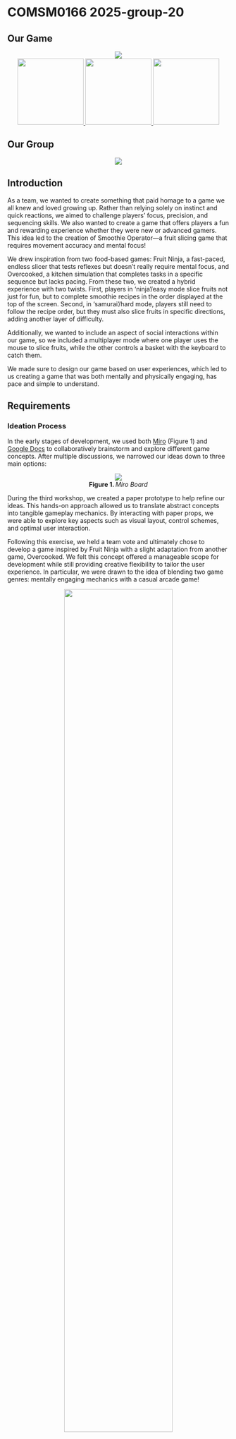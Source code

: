 # COMSM0166 2025-group-20

## Our Game
<p align="center"> 
  <img src='docs/Design/Images/game-title.png'><br>
  <a href='https://www.youtube.com/watch?v=xvFZjo5PgG0'>
    <img src='docs/Design/Images/watch-our-video.png' width='150'> 
  </a>
  <a href="https://uob-comsm0166.github.io/2025-group-20/"> 
    <img src='docs/Design/Images/play-our-game.png' width='150'>
  </a>
  <a href="#individual-contribution">
    <img src="docs/Design/Images/meet-our-team.png" width="150">
  </a>
</p>

## Our Group
<div align="center">
  <img src='project-report-images/group-picture.png'><br>
</div>

## Introduction
As a team, we wanted to create something that paid homage to a game we all knew and loved growing up. Rather than relying solely on instinct and quick reactions, we aimed to challenge players’ focus, precision, and sequencing skills. We also wanted to create a game that offers players a fun and rewarding experience whether they were new or advanced gamers. This idea led to the creation of Smoothie Operator—a fruit slicing game that requires movement accuracy and mental focus!


We drew inspiration from two food-based games: Fruit Ninja, a fast-paced, endless slicer that tests reflexes but doesn’t really require mental focus, and Overcooked, a kitchen simulation that completes tasks in a specific sequence but lacks pacing. From these two, we created a hybrid experience with two twists. First, players in ‘ninja’/easy mode slice fruits not just for fun, but to complete smoothie recipes in the order displayed at the top of the screen. Second, in ‘samurai’/hard mode, players still need to follow the recipe order, but they must also slice fruits in specific directions, adding another layer of difficulty. 


Additionally, we wanted to include an aspect of social interactions within our game, so we included a multiplayer mode where one player uses the mouse to slice fruits, while the other controls a basket with the keyboard to catch them. 


We made sure to design our game based on user experiences, which led to us creating a game that was both mentally and physically engaging, has pace and simple to understand.

## Requirements 
<h3>Ideation Process</h3>

<p>
  In the early stages of development, we used both 
  <a href="https://miro.com/app/board/uXjVLtyUR80=/Miro" target="_blank">Miro</a> (Figure 1) and 
  <a href="https://uob-my.sharepoint.com/:w:/r/personal/zy21368_bristol_ac_uk/_layouts/15/Doc.aspx?sourcedoc=%7B16215be5-ecc8-4461-980c-cd596f6d788d%7D&action=edit&wdPid=4e6e8707" target="_blank">Google Docs</a> 
  to collaboratively brainstorm and explore different game concepts. After multiple discussions, we narrowed our ideas down to three main options:
</p>


<p align="center">
  <img src="project-report-images/miro.png"><br>
  <b>Figure 1. </b> <i>Miro Board</i>
</p>


During the third workshop, we created a paper prototype to help refine our ideas. This hands-on approach allowed us to translate abstract concepts into tangible gameplay mechanics. By interacting with paper props, we were able to explore key aspects such as visual layout, control schemes, and optimal user interaction.


Following this exercise, we held a team vote and ultimately chose to develop a game inspired by Fruit Ninja with a slight adaptation from another game, Overcooked. We felt this concept offered a manageable scope for development while still providing creative flexibility to tailor the user experience. In particular, we were drawn to the idea of blending two game genres: mentally engaging mechanics with a casual arcade game!


<p align="center">
  <img src="project-report-images/prototype.gif" width="70%" ><br>
  <b>Figure 2. </b> <i> Smooth Operator Paper Prototype</i>
</p>


<h3>Identifying Stakeholders </h3>
We first developed an Onion Model to identify key stakeholders to help us understand the different perspectives that influence game design, including players, developers, and testers. We then sought feedback during the prototype demonstrations, asking individuals to evaluate the game both as stakeholders and as players. Although our project is primarily designed in a university setting, the Onion Model underscores the capacity of successful systems to shape broader social behaviours by providing engaging gameplay experiences tailored to relevant communities.


<p align="center">
  <img src="project-report-images/onion_model_apple.png" width="50%"><br>
  <b>Figure 3. </b> <i>Onion Model of Smoothie Operator (but in the shape of an apple!)</i>
</p>


<h3>User Stories</h3>
We used user stories to define our functional requirements because they provide a clear, stakeholder-centred way to communicate what to build, for whom, and why—making them accessible to both technical and non-technical team members. We began by identifying a broader strategic objective (initiative), then broke it down into epics and further into user stories. This structured approach was especially helpful in the early stages of game development, as it gave us a focused and actionable goals as to what to build. For example, we designed the game to have a tutorial page from the start, so our game maintains clarity.


<table>
  <thead>
    <tr>
      <th>Initiatives</th>
      <th>Epics</th>
      <th>User Stories</th>
    </tr>
  </thead>
  <tbody>
    <tr>
      <td rowspan="2">Simple Gameplay and Clarity</td>
      <td>Clear visual design and self-explanatory mechanics</td>
      <td>
        - As a busy player with daily commitments, I want a game that is easily accessible and simple to follow, so I can play in brief sessions without feeling overwhelmed.<br>
        - As a casual player, I want a game with straightforward and intuitive gameplay that I can pick up quickly without a time-consuming learning curve.<br>
        - As a new player, I want the game to provide immediate feedback and clear instructions, so I can understand how to play and improve without needing external help.
      </td>
    </tr>
    <tr>
      <td>Simple mouse movements</td>
      <td>
        - As a casual player, I want to slice objects using quick mouse movements, so I can enjoy fast-paced gameplay without complicated controls.<br>
        - As a regular player, I want the game to recognise my slicing directions accurately through mouse movements, so that I can feel in control and engaged from the start.
      </td>
    </tr>
    <tr>
      <td rowspan="2">Progression of Difficulty</td>
      <td>As game goes on for longer recipes get more complex</td>
      <td>
        - As a regular player, I want the game to introduce faster objects over time, so that the game challenge increases and keeps me engaged.<br>
        - As a competitive player, I want the game to introduce more variety like combo traps, so I feel rewarded for improving my skills.
      </td>
    </tr>
    <tr>
      <td>As game goes on slicing patterns get more complex</td>
      <td>
        - As a focused player, I want slicing patterns to require specific directions as the game goes on, so I can feel a growing sense of improvement and precision.<br>
        - As a strategic player, I want the game pace to accelerate in pace, so I can find it more challenging to slice a fruit correctly and precisely.
      </td>
    </tr>
    <tr>
      <td rowspan="2">Sense of Achievement</td>
      <td>Player has their high score kept track of</td>
      <td>
        - As a competitive player, I want the game to record my highest score, so I can try to beat my personal best each time I play.<br>
        - As a motivated player, I want to see my high score displayed on the main menu, so I feel encouraged to keep improving and playing again.<br>
        - As a returning player, I want the game to display a history of my best scores, so I can stay motivated and see how much I’ve improved.
      </td>
    </tr>
    <tr>
      <td>Player loses lives if they do something wrong</td>
      <td>
        - As a new player, I want a clear visual when I make a slicing mistake that costs a life, so I can learn from my errors and improve without confusion.<br>
        - As a challenge-seeking player, I want to lose a life if I slice a forbidden object (i.e. bomb), so the game feels more intense and still requires precise decisions under pressure.
      </td>
    </tr>
  </tbody>
</table>
<p align="center">
  <b>Table 1. </b><i>User requirements divided into initiatives, epics, and user stories.</i>
</p>

<h3>Use Case Diagram and Specifications</h3>
At this stage of development, we were still evaluating whether our game concept was feasible to implement and enjoyable to play. To better understand the functionality and expectations of different stakeholders, we used user stories and identified key roles to create a Use Case Diagram. This helped us visualise and define what different elements of the game should—and shouldn’t—do.
<p align="center">
  <img src="project-report-images/usecasediagram.png" width="70%"><br>
  <b>Figure 4. </b> <i>Use Case Diagram</i>
</p>


In addition to the diagram, we developed detailed use case specifications to map out how players would interact with the game. This proved incredibly helpful, as it made us realize the importance of providing clear feedback and visibility within gameplay. For instance, players should be notified not only when they make a mistake but also when they achieve something. Including such feedback mechanisms became a core design priority to maintain user clarity.

As we worked through these use cases, we also saw an opportunity to introduce a multiplayer mode to encourage social interaction. As a result, we expanded our use case specifications to cover both single-player and multiplayer scenarios, ensuring each mode supported our overall gameplay goals and user experience.

<h4>1. Single Player Mode </h4>

***1.1 Basic Flow***
<table>
  <thead>
    <tr>
      <th>Steps</th>
      <th>Easy Mode</th>
      <th>Hard Mode</th>
    </tr>
  </thead>
  <tbody>
    <tr>
    <td>1</td>
    <td>Player launches the game and selects Easy mode.</td>
    <td>Player launches the game and selects Hard mode.</td>
    </tr>
    <tr>
      <td>2</td>
      <td>Recipe icons appear at the top of the screen.</td>
      <td> Recipe icons appear at the top + slicing methods found in recipe book (bottom-right corner).</td>
    </tr>
    <tr>
      <td>3</td>
      <td>Fruits appear and can be sliced freely using a mouse or trackpad.</td>
      <td>Fruits appear and must be sliced in the correct direction/method using a mouse or trackpad.</td>
    </tr>
    <tr>
      <td>4</td>
      <td>Slice the correct fruit: +10 points.</td>
      <td>Slice the correct fruit <b>in the correct pattern</b>: +10 points</td>
    </tr>
    <tr>
      <td>5</td>
      <td>Complete a recipe (all fruits in the recipe are sliced): +20 bonus points.</td>
      <td>Complete a recipe with correct slices: +20 bonus points. </td>
    </tr>
  </tbody>
</table>
<p align="center">
  <b>Table 2a. </b> <i>Use Case Specification of Basic Flow in Single Player.</i>
</p>

***1.2 Alternative Flow***
<div align="center">
  <table>
    <thead>
      <tr>
        <th>Steps</th>
        <th>Easy Mode</th>
        <th>Hard Mode</th>
      </tr>
    </thead>
    <tbody>
      <tr>
        <td>1</td>
        <td>Wrong fruit sliced: -1 heart. No effect on score.</td>
        <td>Wrong fruit sliced: Same as Easy mode.</td>
      </tr>
      <tr>
        <td>2</td>
        <td>Sliced dragon fruit: +1 heart (max 3).</td>
        <td>Sliced dragon fruit: +1 heart (max 3).</td>
      </tr>
      <tr>
        <td>3</td>
        <td>Sliced bomb: Instant game over.</td>
        <td>Sliced bomb: Instant game over.</td>
      </tr>
      <tr>
        <td>4</td>
        <td>Incorrect slicing method: Not applicable.</td>
        <td>Incorrect slicing method: -1 heart. No score.</td>
      </tr>
    </tbody>
  </table>
  <b>Table 2b. </b> <i>Use Case Specification of Alternative Flow in Single Player.</i>
</div>

<h4>1. 2. Multiple Players Mode </h4>

***2.1 Basic Flow***
<table>
  <thead>
    <tr>
      <th>Steps</th>
      <th>Easy Mode</th>
      <th>Hard Mode</th>
    </tr>
  </thead>
  <tbody>
    <tr>
      <td>1</td>
      <td>Players select easy mode under two players mode</td>
      <td>Players select hard mode under two players mode</td>
    </tr>
    <tr>
      <td>2</td>
      <td>Player 1 slices fruits using the mouse or trackpad.</td>
      <td>Player 1 slices fruits in the correct slicing pattern</td>
    </tr>
    <tr>
      <td>3</td>
      <td>Player 2 controls the basket using their preferred keys (aswd or arrow controls)</td>
      <td>Player 2 controls the basket using their preferred keys (aswd or arrow controls)></td>
    </tr>
    <tr>
      <td>4</td>
      <td>Correct sliced fruit caught: +10 points.</td>
      <td>Correct slced fruit <b>with the correct pattern</b> caught: +10 points</td>
    </tr>
    <tr>
      <td>5</td>
      <td>Recipe completion: +20 bonus points.</td>
      <td>Recipe completion: +20 bonus points.</td>
    </tr>
  </tbody>
</table>
<p align="center">
  <b>Table 3a. </b> <i>Use Case Specification of Basic Flow in Multiple Player.</i>
</p>

***2.2 Alternative Flow***
<div align="center">
  <table>
    <thead>
      <tr>
        <th>Steps</th>
        <th>Easy Mode</th>
        <th>Hard Mode</th>
      </tr>
    </thead>
    <tbody>
      <tr>
        <td>1</td>
        <td>Fruit missed by basket: No points awarded.</td>
        <td>Fruit missed by basket: No points awarded.</td>
      </tr>
      <tr>
        <td>2</td>
        <td>Wrong fruit sliced: -1 heart.</td>
        <td>Wrong fruit sliced: -1 heart.</td>
      </tr>
      <tr>
        <td>3</td>
        <td>Sliced dragon fruit: +1 heart (max 3).</td>
        <td>Sliced dragon fruit: +1 heart (max 3).</td>
      </tr>
      <tr>
        <td>4</td>
        <td>Bomb sliced: Instant game over for both players.</td>
        <td>Bomb sliced: Instant game over for both players.</td>
      </tr>
      <tr>
        <td>5</td>
        <td>N/A</td>
        <td>Incorrect slicing method: -1 heart. No score.</td>
      </tr>
    </tbody>
  </table>
  <b>Table 3b. </b> <i>Use Case Specification of Alternative Flow in Multiple Player.</i>
</div>

## Design
<p>
  One of our early development stages required the planning of a comprehensive design and structure for our game. To help achieve a code-efficient and modular structure, we decided to utilise object-oriented programming principles that would organise our software around objects and their behaviour.<br><br>
  Our first task was to identify the classes needed for our objects, for which we carried out an easy grammatical parse exercise which involved identifying nouns from a brief description of our game. Smoothie Operator is a game where <b>fruits</b> are <b>generated</b> on the screen, and the player must slice the fruits according to a <b>smoothie recipe</b> shown on the screen. If the player slices a fruit out of order, they lose a <b>life</b>. If the player is in samurai mode, they must also follow a unique <b>slicing pattern</b> for each fruit. The player gains <b>points</b> for each fruit, and for completing a recipe. If there are two players, the second player must control a <b>basket</b> to catch the fruit slices.<br><br>
  Our core classes would therefore be:
  <ul>
    <li>Fruit</li>
    <li>FruitGenerator</li>
    <li>SmoothieRecipe</li>
    <li>Lives</li>
    <li>GameScore</li>
    <li>SlicingPattern</li>
    <li>Basket</li>
  </ul>
  This initial design was implemented using p5js, with a heavy reliance on javascript to manipulate different game screens and states. This prompted us to deal with more classes each time we wanted the player to move through a different dialogue in the game. As we progressed through the development, we started utilising other tools such as HTML and CSS for UI design and elements, which allowed for a cleaner code base. Our multiple game screen classes were replaced by one GameManager class which controlled all game states and facilitated the flow of the main gameplay loop.<br> 
</p>

<h3>Class Diagram</h3>
The following diagram illustrates Smoothie Operator’s final design. It shows that the GameManager controls the behaviour of the rest of the classes used in our software. <b>NB: </b> Within the diagram we have omitted constructors, getters and setters as well as any attributes that are constant for simplicity and ease of reading.
<p align="center">
  <br><img src="https://github.com/user-attachments/assets/e5322b45-152f-4f30-b2ea-a0aa1e717d3f" width=700"><br><br>
  <b>Figure 5. </b><i>Class diagram of the game</i>
</p>

The classes devised uphold the principles of orientation in the following ways:

Encapsulation – Objects interact mainly through getters and setters and do not access the internals of each other directly.

Abstraction – Objects have simplified and abstracted functionality. Within the GameManager and TutorialManager the objects that it’s composed interact through abstract interfaces and are loosely coupled. 

Inheritance – TutorialManager extends GameManager and TutorialFruit extends Fruit to provide slightly different functionality for the tutorial yet minimise code reuse such as simplified fruit movement and a linear progression through the different fruit types.

Polymorphism – The different Fruit respond to the user input from the mouse differently due to the difference between the SlicePatterns of the types. 

Composition – The GameManager and its extending class TutorialManager are composed of all the other classes. Fruit and TutorialFruit are composed of the SlicePattern class which itself is composed of the SliceArray and HitBox classes.

When the game is launched, the player can customise their game through a system of on-screen buttons. Their options include single/two player mode, easy (ninja) and hard (samurai) mode, preference for player 2 controls and preferences for cursor and sound effects. All these options are recorded by the GameManager which manipulates the gameplay loop accordingly. In turn, the gameplay loop is controlled by the gameState() method which is only terminated when the player quits the game. 

The player can either quit by pausing the game at any time and choosing the ‘main menu’ option, or similarly through the game over screen if they lose the game. Game loss is monitored by the Lives class which maintains the state of the player’s 3 lives. When the player runs out of lives, the GameManager checks with the GameScore class to update the player’s high score if necessary. 

Other elements interact with the GameManager similarly. If GameManager sees that the player is in samurai mode, it will call the RecipeBook on the screen which will contain the different slicing patterns. If it sees that the players are in co-op mode, it will call the basket on screen and ensure that it is controlled using either ‘aswd’ or arrow controls based on the player’s preferences. 

<h3>Sequence Diagram</h3>

The way in which these classes communicate and interact over time whilst the user interacts with the system is detailed in the Sequence Diagram linked below: 

![Mermaid Diagram](https://raw.githubusercontent.com/UoB-COMSM0166/2025-group-20/refs/heads/main/docs/Design/mermaid-diagram-2025-05-10-232230.svg)
<p align="center">
  <b>Figure 6. </b><i>Sequence diagram of the game (linked)</i>
</p>


Yet again we have omitted constructors, getters and setters that aren’t absolutely necessary to display the communication as well as functions/messages that have minor functionality within the context of the function they are being called in for simplicity and ease of reading. It demonstrates that due to the need for draw(), setup() and various other P5 library functions to be not attached to an object, the sketch.js contains these functions to act as a “main” file and as a user interface between the user and the Game Manager. 

## Implementation
<h3>Challenge 1: A suitable hitbox mechanism</h3>
Originally, Ninja Fruit was designed for mobile, where players could smoothly swipe fruits on touchscreens. Implementing Ninja (easy) mode was straightforward, but the Samurai (hard) mode required players to slice fruits in specific directions, therefore, we needed a way to accurately detect different slicing patterns. Our first challenge was to design an intuitive slicing mechanism that works seamlessly with computer mice and trackpads. To handle slicing, we created a system using three main classes: 


•	HitBox: A small invisible circle that detects when the player’s mouse passes through it.

•	SliceArray: A group of three HitBoxes arranged in a line to detect slicing direction (e.g. up, down, diagonal).

•	SlicePattern: Combines multiple SliceArrays to define the full slicing rule for the fruit. In easy mode, it uses one large HitBox; in hard mode, it checks if the player slices through the correct pattern of hitboxes in the right direction.

Our initial approach placed 3 hitboxes on each fruit, aligned with the slicing direction and moving alongside it. A correct slice required the cursor to hit all three in order; otherwise, the player had to try again. During early testing, users found this too precise because slices often failed due to slight misalignment, even if the direction was correct. The limited hitbox fruit coverage made accurate slicing frustrating, which went against our goal of making the game both challenging and enjoyable.


Upon examination, we decided to extend the hitboxes to represent a 3x3 grid that covered the entire fruit. This meant that a correct slice can be registered if the user aimed for the edges of the fruit. However, the cursor still needed to hit 3 consecutive hitboxes in the same row/column. Users again reported that it was difficult to keep the cursor in a straight line if the fruit was moving along the screen. This impacted our users' experiences because the system was still registering objectively correct slices as false negatives. Even after adjusting the fruits' speed, or allowing the hitboxes to overlap, we were still encountering difficulties with this design and so we brainstormed one last time.


In our final implementation, we maintained the 3x3 grid of hitboxes, but we changed the threshold for a correct slice. A more lenient approach required the cursor to hit the first two hitboxes in the same row/column. After that, if the cursor hits any of the boxes in the remaining row/column, a correct slice will be registered. This makes up for the stress of following the fruit along the screen with a mouse or a trackpad while maintaining the challenging yet exciting aspect of following a specific slicing pattern.

<p align="center">
  <img src="project-report-images/challenges1.png" width="70%"><br>
  <b>Figure 7. </b> <i>Evolution of the hitbox system. Arrows indicate valid directions that count as a correct slice.</i>
</p>

<h3>Challenge 2: UI Optimisation</h3>
After implementing most of the game features, we noticed performance issues regarding the loading phase and fruit spawn timing. Through testing, we traced these issues to an overreliance on JavaScript for managing the game’s UI layout and screen transitions. Our initial codebase mainly used JavaScript to manage button placement and interactions across multiple screens, including the difficulty mode selection, recipe, start, pause and tutorial screen. Clicking a button would often trigger several JavaScript functions and DOM manipulations, which introduced noticeable delays and complications. 


We were able to use CSS and handle these tasks and their layout more efficiently. We shifted layout responsibilities to CSS using Flexbox, where certain segments oversaw different button layouts for example, i.e. centre-buttons (horizontal),. button-wrapper (vertical) and. horizontal. This simplified alignment and spacing without relying on JS positioning logic.


We also found an opportunity to add even more visual feedback, including hover effects, a flash effect when user does not click on an option and titles, reducing the need for additional event listeners or styles toggles in JS. We transformed, what previously was a scattered style logic, into a single CSS file. This organised classes such as .button and .imageButton for reuse across different game screens and button types. Additionally, we used a custom font with @font-face to ensure stylistic consistency without additional JS font loading. 


This CSS-first approach greatly improved UI responsiveness, reduced code duplication, and made the layout far easier to manage and understand. It also freed up JS to focus solely on gameplay logic, such as scoring, fruit behaviour, and player interaction

## Evaluations
<h3>Qualitative Evaluation: Think Aloud </h3>
To evaluate the usability and HCI design of Smoothie Operator, we used the Think Aloud (TA) protocol—an empirical method that captures real-time insights into user behaviour. This was chosen over inspection-based methods like Heuristic Evaluation due to the game’s fast-paced, gesture-based interactions, which required direct observation to fully understand user challenges. Heuristic approaches are less effective for identifying real-time breakdowns, especially with unconventional input methods. Participants were asked to:

1.	Navigate to the actual game from the start screen
  
3.	Score at least 150 in one go
  
5.	Attempt to intentionally lose


TA allowed us to gather live verbal feedback as users played, revealing key issues: confusion around input mapping, mixed reactions to visual feedback, and difficulty remembering recipes. These findings, especially those tied to control fluency and clarity, directly informed design changes. Feedback was thematically analysed to identify common points of friction, satisfaction, and emergent strategies.

<div align="center">
  <table>
    <thead>
      <tr>
        <th>Theme</th>
        <th>Positive</th>
        <th>Negative</th>
      </tr>
    </thead>
    <tbody>
      <tr>
        <td>Controls</td>
        <td>
          <ul>
            <li>The click control is very satisfying</li>
            <li>The <b>cursorEffect</b> provides good user feedback</li>
          </ul>
        </td>
        <td>
          <ul>
            <li>Trackpad is inelegant</li>
            <li> The <b>mousepressed</b> function bugs after hearts lost</li>
            <li>The <b>mousepressed</b> for slicing could be redundant</li>
          </ul>
        </td>
      </tr>
      <tr>
        <td>Display</td>
        <td>
          <ul>
            <li>Good fruit sizes</li>
            <li>Fruit slice visuals are very rewarding</li>
          </ul>
        </td>
        <td>
          <ul>
            <li>Recipe aspect and order is unclear</li>
            <li><b>cursorEffect</b> does not remain long enough</li>
            <li>Some fruits are generated stuck together</li>
          </ul>
        </td>
      </tr>
      <tr>
        <td>Learning Curve</td>
        <td>N/A</td>
        <td>
          <ul>
            <li>Initial difficulty remembering rules</li>
            <li>Initial difficulty remembering slice patterns</li>
            <li>Once slice patterns are internalised, they're too easy to remember</li>
          </ul>
        </td>
      </tr>
    </tbody>
  </table>
  <b>Table 4. </b><i>Raw Think Aloud feedback</i>
</div>

<h4> Controls </h4>

We found that adapting a game designed for touchscreens to laptop or PC input introduced some disjointedness. Our testing split participants evenly between mouse, trackpad, and both. The majority found the mouse offered a smoother, more enjoyable experience. 

One participant suggested removing the "click and drag" mechanic to simplify slicing. We considered this but decided against it for key reasons: 

•	The blueberry’s slice pattern relies on single-click input, which wouldn’t work without click detection.

•	In easy mode, rapid clicking was seen as a satisfying feature.

•	Removing click control could lead to accidental slices, especially when accessing menus or the recipe book.



<h4> Display </h4>
User feedback on visuals was exceptionally positive. Players appreciated the nostalgic 8-bit style, satisfying fruit slicing, and the responsive, engaging cursor. The visual design was seen as cohesive and well-executed. 

However, two recurrent issues emerged. First, the occasional generation of overlapping rendered fruits difficult to slice, which we resolved by adjusting spawn rate and speed. Second, some users had trouble seeing their slicing direction and requested a longer-lasting cursor. To avoid clutter, we introduced the cursorWoodScratch effect—a subtle trail beneath the cursor and fruit—preserving clarity while enhancing feedback. 

<h4> Learning Curve </h4>
<div align="center">
  <img src="project-report-images/scratchwoodEffect.gif" alt="`cursorWoodScratch` implementation." width="500">
  <br>
  <b>Figure 6. </b><i>`cursorWoodScratch` implementation.</i>
</div>


Early user feedback highlighted issues with the game's initial difficulty. At that stage, several game core features haven’t been implemented, and players found the objectives unclear. Many also disliked the reliance on memory—having to recall specific slice patterns made gameplay feel slow and repetitive. To address this, we implemented two key features: 

Recipe Book (Figure 7): In hard mode, we added an in-game recipe book displaying fruit slice patterns. This allowed players to refer to it during gameplay, removing the need for memorisation and improving flow. 

Tutorial Mode (Figure 8): Accessible from the start screen to let users practise core mechanics before playing. It introduces essential elements such as: 

•	Avoiding bombs

•	The dragon fruit’s +1 life bonus

•	The importance of slicing fruit in the correct recipe order


  <div align="center">
    <img src="project-report-images/dragonfruitImplementation.gif" alt="Dragonfruit feature in tutorial mode" width="500">
    <br>
    <b>Figure 7. </b> <i>Dragonfruit feature in tutorial mode.</i>
  </div>
  <br>
  <div align="center">
    <img src="project-report-images/recipebookImplementation.gif" alt="Interactive recipe book feature" width="500">
    <br>
    <b>Figure 8. </b> <i>Demo of the interactive recipe book feature.</i>
  </div>

  <h3> Quantative Evaluation: NASA TLX </h3>
One of our primary goals was to design a game that was accessible to both casual and experienced users. As a result, we analysed the two levels of difficulty within our game. In Easy Mode, the user still needed to slice the fruit in the correct recipe order, but the slice patterns and the bombs were scrapped. In Hard Mode, the bombs and the slice patterns were re-introduced. We aimed for a noticeable increase in challenge between modes, as research shows this boosts player enjoyment (Alexander et al., 2013) but without significantly increasing frustration.

  
We collected data using the NASA Task Load Index (TLX) from a group of diverse age ranges, and with differing experience in playing video games. We chose the NASA TLX as it's been shown to be highly reliable for assessing game difficulty (Hart & Staveland, 1988; Ramkumar et al., 2016; Seyderhelm & Blackmore, 2023). We determined that using the raw TLX scores would be easier and faster to administer, and studies reported back mixed results for raw vs. weighted TLX scores (Hart (2006)).


The bar chart shows a notable increase in overall workload from Easy to Hard mode: an expected and desirable outcome. These results validated our game objectives- we wanted to create an engaging learning curve to interest first-time players and long-term gamers. 

<p align="center">
  <img src="project-report-images/NASA-TLX-Load-Index-Bar-Chart.png" width="60%"><br>
  <b>Figure 9. </b> <i>NASA TLX Evaluation Bar Chart Feedback.</i><br><br>
</p>


The accompanying pentagraph (Figure 9) reveals more granular differences: 

•	A significant rise in effort and frustration.

•	A moderate increase in mental demand and perceived performance.

•	Minimal change in physical or temporal demand.

While frustration increased, it was largely attributed to earlier usability issues identified through TAE—all of which were later resolved. These findings suggest that the added difficulty in Hard mode effectively challenged the player without overwhelming them physically or pacing-wise. 

<p align="center">
  <img src="project-report-images/NASA-TLX-Load-Index-Pentagraph.png" width="60%"><br>
  <b>Figure 10. </b> <i>NASA TLX Pentagraph demonstrating specific demand difference feedback.</i><br><br>
</p>

<h3>Statistical Analysis</h3>

While the data visually and confidently determined that the quantitative tests executed indicated a significant workload increase, we adopted the Wilcoxon Signed Rank Test to test if there was a significant difference between the easy and hard mode: 
- Wilcoxon result (where n = 10, a = 0.05):
  - A value of 8 or less to quantify a significant difference. 
  - W = 0 (0 < 8).
  - An *extremely* significant difference.
These findings suggest that the added difficulty in Hard mode effectively challenged the player without overwhelming them physically or pacing-wise. 

## Process
Our team worked together successfully, due to a combination of software development techniques and team-building exercises. Effective communication was a top priority, as it enabled us to clearly allocate tasks and track progress throughout the process.

<h3>Working as a Team</h3>
As part of the Software Engineering module, our first team-building exercise let us share the percentage of our levels of commitment to the project (ours ranged from 85% to 100%). The early weeks of development honestly reflected those levels, but we were missing a key aspect of software engineering, collaboration. Eager to start working on the project, we began implementing our ideas and goals, displaying a lack of clear communication. These independent efforts resulted in an incomplete and difficult-to-understand early prototype of the game because it did not benefit from any collaborative skills. We decided to take time to reflect on our process and think of a better approach.

<h3>Communication</h3>
One Agile principle we aimed to follow was face-to-face communication, often facilitated by our Scrum Master, Ziyan. However, we soon discovered that our team worked more effectively through planned, extended lab sessions rather than the brief daily standups typically recommended in Agile. In response, our Scrum Master helped organise longer coding and brainstorming sessions, coordinating them through WhatsApp, where we collectively set goals in advance. While this informal approach initially worked, it eventually led to communication challenges. One team member raised concerns about unclear task delegation, prompting a group discussion. We agreed that our communication had become too relaxed and lacked structure. 

As a solution, we migrated our discussions to Microsoft Teams, which is linked to our university accounts and better suited for project management. This shift improved our workflow significantly. We began structuring our meetings with clear agendas, summaries of accomplishments, and defined next steps. Additionally, Teams proved more effective for document sharing, tracking progress, and conducting polls. It also supported flexible communication, allowing members who couldn’t attend meetings in person to stay informed and contribute.

<p align="center">
  <img src="project-report-images/old-chat.png" width="20%"><br>
  <b>Figure 11a. </b> <i>An example of our old communication style</i><br><br>
  <img src="project-report-images/new-chat.png" width="50%"><br>
  <b>Figure 11b. </b> <i>An example of our new communication style</i>
</p>

<h3>Development Tools and Techniques</h3>
Since our main goal was to increase team effort, we decided to follow an agile framework which would allow us to prioritise collaboration and enhance our skills. The main agile principle we followed was breaking down our project into small and manageable iterations which would encourage us to continuously deliver working software while working at a steady and sustainable pace. 

To help plan our iterations, we set up a Kanban board on our Github to organise smaller tasks and track their statuses. Before each sprint, we would have an in-person meeting to discuss which of the items on our to-do column had top priority and needed to be achieved in that iteration. Once those tasks were allocated to members of the team, we would then look to see if we could allocate other tasks with less priority. To help us plan the duration of each iteration (or sprint), we would agree on a story point for each task based on its relative size which would help us estimate the effort required. At the end, work on our game was spread across 3 sprint cycles throughout the term, with most of the features being implemented during the first sprint. We used the remaining sprints to carry out refinements and enhancements. This structure allowed us to reflect on our performance and assess our workflow.

<p align="center">
  <img src="project-report-images/sprint-review.png" width="50%"><br>
  <b>Figure 12a. </b> <i>Sprint breakdown for the project</i><br><br>
  <img src="project-report-images/kanban-board.png" width="50%"><br>
  <b>Figure 12b. </b> <i>Our Kanban board</i>
</p>

The agile iterative framework is designed to embrace change by encouraging flexibility in handling evolving product requirements. This was instrumental when we were asked to add a new difficulty level, as we were able to adapt quickly by updating our Kanban board, assigning the task, and adjusting our priorities—without disrupting the overall development process. As a result, we delivered a well-tested and fully functional Easy Mode in a short period. 

## Sustainability
With sustainability becoming an increasingly urgent, global priority, we must find simple, everyday ways to engage people in more environmentally friendly behaviours. Therefore, when designing our game, Smoothie Operator, we wanted to ensure that sustainable thinking was part of the development process. To do this, we first needed to understand the sustainability impact of our game. Our analysis was based on the Sustainability Awareness Framework (SusAF), which is divided into five sectors: individual, technical, social, environmental, and economic (Becker et al., 2015).

<h3>Overview of Sustainability Analysis</h3>
Our game promotes lifelong learning by incorporating cognitive challenges. For instance, in Hard Mode, players must slice fruits in specific directions to earn points, requiring them to memorise the fruits’ directional patterns. To support this, an on-screen ‘recipe book’ provides visual cues when needed. Research suggests that games involving memory and reasoning tasks can enhance cognitive abilities such as short-term memory, reaction time, and communication skills (Ning et al., 2020). Based on this, we can infer that our Smoothie operator offers a degree of cognitive stimulation.

However, our NASA TLX evaluation revealed that players found hard mode more frustrating than easy mode (Figure …). While moderate frustration in gameplay can be empowering, motivating players to overcome challenges and increasing resilience, it also has the potential to negatively impact an individual’s emotional health by evoking stress and anxiety. In addition, the precise timing and accuracy required to slice the fruits may help improve hand-eye coordination and boost reflexes, improving an individual’s physical health. 

Currently, we do not collect user data in the form of a leaderboard system; only a player’s current and highest scores are visible. Although this helps to protect player privacy, it may also reduce the social or competitive element that often makes games more engaging. 

Recognising that the game initially lacked social interaction, we implemented a two-player mode. In this mode, players need to work together to achieve a higher score. Implementing a cooperative element, that requires shared strategy, into our game encourages teamwork and effective communication as well as creating a more supportive environment within the gaming community. However, cooperative gameplay may also introduce conflict, especially if one player performs better than the other, potentially leading to tension and criticism, as players need to rely on each other to earn more points.

Smoothie Operator has a simple interface, with minimal instructions and a single-level design, attracting new users who are interested in casual gaming. Therefore, our initiative of “simple gameplay and clarity” helps to make the game inclusive of people who enjoy gaming but may not have the time to do so, and allows them to interact with others in a fun, low-pressure environment.

Our game has a minimalistic design, aligning with Jakob Nielsen’s heuristics for user-friendly interfaces (Nielsen, 1994). By implementing efficient, object-oriented programming, we’ve optimised performance and reduced unnecessary resource consumption. Together, these choices contribute to lower energy usage and potentially reduce e-waste over time. 

Currently, our game is only hosted on GitHub; this is a platform committed to carbon negativity, 100% renewable energy use, and server circularity (Brescia, 2021). Hosting our game only on GitHub allows us to contribute to these broader sustainability goals as well as minimising the need for new hardware, as it is accessible through any device, with internet access, via a public repository. It also does not require any downloads or installations, reducing storage needs.

As a digital-only product, Smoothie Operator avoids carbon emissions associated with physical production. However, all digital games require energy, but we aim to offset the environmental impact of our game through using GitHub. In the future, we hope to explore more hosting platforms that have a similar carbon footprint to GitHub, in order to make our game even more accessible. <br>

<h3>Chain of Effects across Time and Dimensions </h3>

<p align="center">
  <img src="project-report-images/Chainofeffects.jpg" width="70%"><br>
  <b>Figure 5a. </b> <i>Chain of Effects. Red and green outlined boxes represent potential negative and positive impacts. Boxes with a black, dashed outline represent our design responses to negate the negative impacts. </i>
</p>

<h3>Sustainability-Informed Requirements Analysis</h3>
<table border="1" cellpadding="8" cellspacing="0">
  <thead>
    <tr>
      <th>Initiatives</th>
      <th>Epics</th>
      <th>User Stories</th>
      <th>Acceptance Criteria</th>
    </tr>
  </thead>
  <tbody>
    <tr>
      <td rowspan="2">Inclusive Gameplay</td>
      <td>Monitor and Reduce Frustration</td>
      <td>
        1. As a player with bad short-term memory, I want optional hints so that I can complete the challenging slice patterns without feeling stuck.<br><br>
        2. As a first-time user, I want clear instructions along with a tutorial so that I don’t get annoyed trying to understand how the game works.
      </td>
      <td>
        1. <b>Given</b> that a player hovers over the ‘recipe book’, <b>when</b> the ‘recipe page’ (hint) shows, <b>then</b> the game should continue running in the background, and the player should be able to view the current slice pattern without interrupting gameplay.<br><br>
        2. <b>Given</b> that I am a first-time user, <b>when</b> I load the game, <b>then</b> I should be presented with the option to complete a tutorial.
      </td>
    </tr>
    <tr>
      <td>Provide Cooperative Gameplay</td>
      <td>
        1. As a player who loves playing games with my friends, I want co-op mode to include shared rewards so that we feel motivated to work together.<br><br>
        2. As a parent, I want games with non-competitive modes so that my child can build confidence while playing.
      </td>
      <td>
        1. <b>Given</b> that I am playing in two-player mode, <b>when</b> we complete a task together, <b>then</b> we should both receive shared rewards (e.g., in the form of points).<br><br>
        2. <b>Given</b> that my child is playing in two-player mode, <b>when</b> they play with a partner, <b>then</b> the game should emphasize teamwork rather than rewarding individual performance.
      </td>
    </tr>
    <tr>
      <td rowspan="2">Reduce Digital Resource Consumption</td>
      <td>Host on Sustainable Platforms</td>
      <td>
        1. As a player with limited storage, I want to play the game directly in a browser so that I don’t have to download large files.<br><br>
        2. As the owner of the game, I want to host it on a platform that aligns with our environmental values so that we can actively contribute to a lower carbon footprint.
      </td>
      <td>
        1. <b>Given</b> that I have limited storage on my device, <b>when</b> I choose to play the game, <b>then</b> I should be able to access and play the game without needing to install any files. <br><br>
        2. <b>Given</b> that I am selecting a hosting platform for the game, <b>when</b> I review the available options, <b>then</b> I should be able to choose a platform that aligns with my environmental values.
      </td>
    </tr>
    <tr>
      <td>Optimise Game Code for Efficiency and Sustainability</td>
      <td>
        1. As a player with a busy schedule, I want the game to load instantly so that I can enjoy quick gameplay without disrupting my day.<br><br>
        2. As the tech lead, I want to profile the game for bottlenecks so that we can improve performance and reduce e-waste.
      </td>
      <td>
        1. <b>Given</b> that I launch the game from my browser, <b>when</b> I open it, <b>then</b> it should load in under 3 seconds.<br><br>
        2. <b>Given</b> that I know the system's classes and their interactions, <b>when</b> I create a sequence diagram for key processes, <b>then</b> I can identify potential performance bottlenecks in the interaction flow.
      </td>
    </tr>
  </tbody>
</table>

<b>Table 5. </b> <i>Chain of Effects formulated into user requirements. </i>

<h3></h3> Green Software Foundation Implementation Patterns (I will finish and implement) </h3>
To make our game more sustainable, we implemented three green software patterns:
1)	Remove all unused CSS definitions
2)	Serve images in modern formats
3)	Deprecate GIFs for animated content (turn gif to mp4)

…..

## Conclusion
The Agile process allowed us to create a game that was user-focused by developing functional requirements through user stories. This helped us build a design from the start that ensured the game was challenging, usable, and accessible. Our qualitative evaluation helped us consider user feedback and visibility, while the quantitative evaluation highlighted the challenge of Hard Mode, which was exactly what we aimed for. Through this, we learned how to strike a balance between technical functionality and user experience, especially when designing Hard Mode. Using evaluation tools such as the NASA TLX questionnaire, we gained insight into user expectations and adjusted the game’s difficulty accordingly and ensuring it remained challenging yet enjoyable.

However, creating a game that was challenging but not frustrating wasn’t without its difficulties. Since the original inspiration, Fruit Ninja, was designed for touchscreen use, adapting it to mouse or trackpad input proved tricky. We discovered that slicing precision was harder to achieve, especially with trackpads. To address this, we kept refining our HitBoxes to be more lenient, reducing false positives and negatives when slicing fruit.

We also learned how to write more efficient code to improve performance. Originally, we used multiple classes for different screens and buttons, which made the code more complex. By shifting to a CSS-based design across the game, we simplified the structure, improved loading times, and made the code easier to maintain.
As a team, we also benefited greatly from adopting Agile methodologies. Breaking the project into smaller, manageable sprints allowed us to track progress effectively and work at a sustainable pace. After each meeting, tasks were assigned to team members and tracked on our GitHub Kanban board, ensuring everyone stayed up to date. Our Scrum Master also posted follow-up messages summarising meeting objectives and outcomes on Microsoft Teams. This strengthened communication, improved clarity, and reduced miscommunication.
For future refinements, we hope to improve the game’s art design with a consistent yet distinctive visual style. We’d also like to introduce customisation features, such as a coin-earning system that allows players to unlock different slicing effects, enhancing both personalisation and engagement.

We also believe the game would be better suited to mobile devices, where touch controls could offer more natural slicing mechanics. Our next step would be to adapt the game for iOS and Android systems and conduct further evaluation to see if the experience is improved. Over time, we came to see the game not just as functional software, but as a socially relevant system—one that considers its impact, meets diverse user needs, and reflects responsibility in its design.

This group project gave us valuable experience not only in technical development but also in teamwork, communication, organisation, and user-centred design. It encouraged us to think creatively in the design phase and taught us the importance of clear communication throughout. The project also inspired us to consider broader issues like sustainability and user well-being when making smooth design decisions.

Speaking of smooth, we also hope you got the [Smooth Operator](https://youtu.be/4TYv2PhG89A?si=Ua1qUIsa5WO5wfFF) reference!

### Individual Contribution
<table>
 <thead>
  <tr>
   <th>Developer</th>
    <th>Role</th>
   <th>Contribution</th>
    <th>Email</th>
    <th>Github username</th>
  </tr>
 </thead>
 <tbody>
  <tr>
   <td>Omnia Ali</td>
    <td>Product Owner</td>
   <td>1.0</td>
    <td>dc24201@bristol.ac.uk</td>
    <td>omnia18o8</td>
  </tr>
  <tr>
   <td>May Daoud</td>
    <td>Tech Lead</td>
   <td>1.0</td>
    <td>zy21368@bristol.ac.uk</td>
    <td>may03d</td>
  </tr>
  <tr>
   <td>Barney Evershed</td>
    <td>Mechanics Programmer</td>
   <td>1.0</td>
    <td>b.evershed.2021@bristol.ac.uk</td>
    <td>bever1tbev</td>
  </tr>
  <tr>
   <td>Scarlett Hurford</td>
    <td>UI Designer</td>
   <td>1.0</td>
    <td>cy21903@bristol.ac.uk</td>
    <td>constscarlett</td>
  </tr>
  <tr>
   <td>Matilda Stokes</td>
    <td>Effects Designer</td>
   <td>1.0</td>
    <td>jl21579@bristol.ac.uk</td>
    <td>jl21579 <b>and</b><br>matildarosevin</td>
  </tr>
  <tr>
   <td>Ziyan Zhao</td>
    <td>Scrum Master</td>
   <td>1.0</td>
    <td>rw24449@bristol.ac.uk</td>
    <td>ziziyan02</td>
  </tr>
 </tbody>
</table>

### References

Alexander, J. T., Sear, J., & Oikonomou, A. (2013). An investigation of the effects of game difficulty on player enjoyment. Entertainment Computing, 4(1), 53–62. https://doi.org/10.1016/j.entcom.2012.09.001.

Becker, C. et al. (2015) ‘Sustainability design and software: The Karlskrona Manifesto’, 2015 IEEE/ACM 37th IEEE International Conference on Software Engineering [Preprint]. doi:10.1109/icse.2015.179. 

Brescia, E. (2021) Environmental sustainability at github, The GitHub Blog. Available at: https://github.blog/news-insights/company-news/environmental-sustainability-github/ (Accessed: 21 April 2025). 

Hart, S. G., & Staveland, L. E. (1988). Development of NASA-TLX (Task Load Index): Results of empirical and theoretical research. Advances in Psychology, 139–183. https://doi.org/10.1016/s0166-4115(08)62386-9.

Nielsen, J. (1994) ‘Enhancing the explanatory power of usability heuristics’, Proceedings of the SIGCHI Conference on Human Factors in Computing Systems, pp. 152–158. doi:10.1145/191666.191729. 

Ning, H. et al. (2020) ‘A review on serious games for dementia care in ageing societies’, IEEE Journal of Translational Engineering in Health and Medicine, 8, pp. 1–11. doi:10.1109/jtehm.2020.2998055. 

Ramkumar, A., Stappers, P. J., Niessen, W. J., Adebahr, S., Schimek-Jasch, T., Nestle, U., & Song, Y. (2016). Using GOMS and NASA-TLX to evaluate human–computer interaction process in interactive segmentation. International Journal of Human–Computer Interaction, 33(2), 123–134. https://doi.org/10.1080/10447318.2016.1220729.

Seyderhelm, A. J. A., & Blackmore, K. L. (2023). How hard is it really? assessing game-task difficulty through real-time measures of performance and cognitive load. Simulation & Gaming, 104687812311699. https://doi.org/10.1177/10468781231169910.
